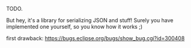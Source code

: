 TODO.

But hey, it's a library for serializing JSON and stuff! Surely you have implemented one yourself, so you know how it works ;)

first drawback: https://bugs.eclipse.org/bugs/show_bug.cgi?id=300408
